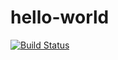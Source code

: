 # hello-world

[![Build Status](https://travis-ci.org/turquoiseskies/hello-world.svg?branch=master)](https://travis-ci.org/turquoiseskies/hello-world)
